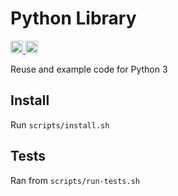 # Python Library

<a href="https://github.com/JohnnyGOX17/python-lib/actions">
  <img src="https://img.shields.io/github/workflow/status/JohnnyGOX17/python-lib/tests?label=CI%20Tests&logo=github&style=flat-square" height="20" alt="GitHub Workflow Status">
</a>
<a href="https://github.com/psf/black">
  <img src="https://img.shields.io/static/v1?label=code%20style&message=black&color=black&style=flat-square" height="20" alt="code style: black">
</a>

Reuse and example code for Python 3

## Install 

Run `scripts/install.sh`

## Tests

Ran from `scripts/run-tests.sh`
